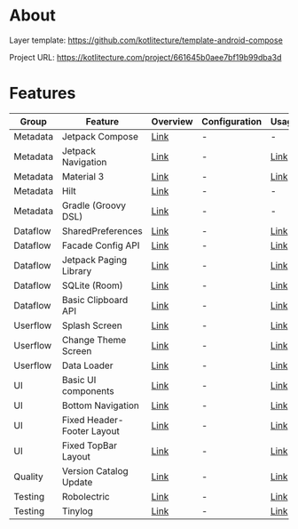 # About

Layer template: https://github.com/kotlitecture/template-android-compose

Project URL: https://kotlitecture.com/project/661645b0aee7bf19b99dba3d

# Features

| Group | Feature | Overview | Configuration | Usage |
|-------|---------|----------|---------------|-------|
| Metadata | Jetpack Compose | [Link](docs/Metadata/Jetpack+Compose/overview.md) | - | - |
| Metadata | Jetpack Navigation | [Link](docs/Metadata/Jetpack+Navigation/overview.md) | - | [Link](docs/Metadata/Jetpack+Navigation/usage.md) |
| Metadata | Material 3 | [Link](docs/Metadata/Material+3/overview.md) | - | [Link](docs/Metadata/Material+3/usage.md) |
| Metadata | Hilt | [Link](docs/Metadata/Hilt/overview.md) | - | - |
| Metadata | Gradle (Groovy DSL) | [Link](docs/Metadata/Gradle+%28Groovy+DSL%29/overview.md) | - | - |
| Dataflow | SharedPreferences | [Link](docs/Dataflow/SharedPreferences/overview.md) | - | [Link](docs/Dataflow/SharedPreferences/usage.md) |
| Dataflow | Facade Config API | [Link](docs/Dataflow/Facade+Config+API/overview.md) | - | [Link](docs/Dataflow/Facade+Config+API/usage.md) |
| Dataflow | Jetpack Paging Library | [Link](docs/Dataflow/Jetpack+Paging+Library/overview.md) | - | [Link](docs/Dataflow/Jetpack+Paging+Library/usage.md) |
| Dataflow | SQLite (Room) | [Link](docs/Dataflow/SQLite+%28Room%29/overview.md) | - | [Link](docs/Dataflow/SQLite+%28Room%29/usage.md) |
| Dataflow | Basic Clipboard API | [Link](docs/Dataflow/Basic+Clipboard+API/overview.md) | - | [Link](docs/Dataflow/Basic+Clipboard+API/usage.md) |
| Userflow | Splash Screen | [Link](docs/Userflow/Splash+Screen/overview.md) | - | [Link](docs/Userflow/Splash+Screen/usage.md) |
| Userflow | Change Theme Screen | [Link](docs/Userflow/Change+Theme+Screen/overview.md) | - | [Link](docs/Userflow/Change+Theme+Screen/usage.md) |
| Userflow | Data Loader | [Link](docs/Userflow/Data+Loader/overview.md) | - | [Link](docs/Userflow/Data+Loader/usage.md) |
| UI | Basic UI components | [Link](docs/UI/Basic+UI+components/overview.md) | - | [Link](docs/UI/Basic+UI+components/usage.md) |
| UI | Bottom Navigation | [Link](docs/UI/Bottom+Navigation/overview.md) | - | [Link](docs/UI/Bottom+Navigation/usage.md) |
| UI | Fixed Header-Footer Layout | [Link](docs/UI/Fixed+Header-Footer+Layout/overview.md) | - | [Link](docs/UI/Fixed+Header-Footer+Layout/usage.md) |
| UI | Fixed TopBar Layout | [Link](docs/UI/Fixed+TopBar+Layout/overview.md) | - | [Link](docs/UI/Fixed+TopBar+Layout/usage.md) |
| Quality | Version Catalog Update | [Link](docs/Quality/Version+Catalog+Update/overview.md) | - | [Link](docs/Quality/Version+Catalog+Update/usage.md) |
| Testing | Robolectric | [Link](docs/Testing/Robolectric/overview.md) | - | [Link](docs/Testing/Robolectric/usage.md) |
| Testing | Tinylog | [Link](docs/Testing/Tinylog/overview.md) | - | [Link](docs/Testing/Tinylog/usage.md) |
